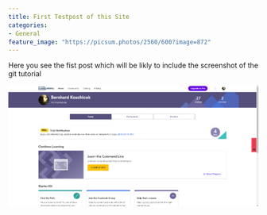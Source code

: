 ```yaml
---
title: First Testpost of this Site
categories:
- General
feature_image: "https://picsum.photos/2560/600?image=872"
---
```


Here you see the fist post which will be likly to include the screenshot of the git tutorial
<!-- more -->

![First-Tutorial](/img/Koschicek_TNT_bash_course_name_confirmation.png)


